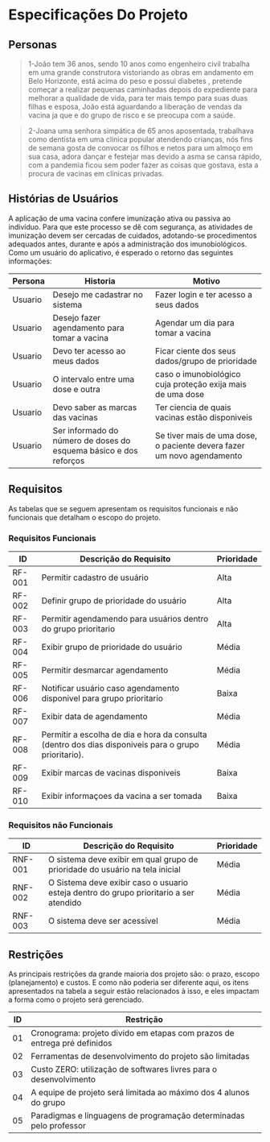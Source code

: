 # Especificações Do Projeto


## Personas

> 1-João tem 36 anos, sendo 10 anos como engenheiro civil trabalha em uma grande construtora vistoriando as obras em andamento em Belo Horizonte, está acima do peso e possui diabetes , pretende começar a realizar pequenas caminhadas depois do expediente para melhorar a qualidade de vida, para ter mais tempo para suas duas filhas e esposa, João está aguardando a liberação de vendas da vacina ja que e do grupo de risco e se preocupa com a saúde.

> 2-Joana uma senhora simpática de 65 anos aposentada, trabalhava como dentista em uma clínica popular atendendo crianças, nós fins de semana gosta de convocar os filhos e netos para um almoço em sua casa, adora dançar e festejar mas devido a asma se cansa rápido, com a pandemia ficou sem poder fazer as coisas que gostava, esta a procura de vacinas em clínicas privadas.


## Histórias de Usuários

 A aplicação de uma vacina confere imunização ativa ou passiva ao indivíduo. Para que este processo se dê com segurança, 
 as atividades de imunização devem ser cercadas de cuidados, adotando-se procedimentos adequados antes, durante e após a 
 administração dos imunobiológicos. Como um usuário do aplicativo, é esperado o retorno das seguintes informações:

|Persona    | Historia  | Motivo |
|------|-----------------------------------------|----|
| Usuario | Desejo me cadastrar no sistema | Fazer login e ter acesso a seus dados |
| Usuario | Desejo fazer agendamento para tomar a vacina | Agendar um dia para tomar a vacina |
| Usuario | Devo ter acesso ao meus dados| Ficar ciente dos seus dados/grupo de prioridade |
| Usuario | O intervalo entre uma dose e outra | caso o imunobiológico cuja proteção exija mais de uma dose |
| Usuario | Devo saber as marcas das vacinas | Ter ciencia de quais vacinas estão disponiveis |
| Usuario | Ser informado do número de doses do esquema básico e dos reforços | Se tiver mais de uma dose, o paciente devera fazer um novo agendamento |

## Requisitos

As tabelas que se seguem apresentam os requisitos funcionais e não funcionais que detalham o escopo do projeto.

### Requisitos Funcionais

|ID    | Descrição do Requisito  | Prioridade |
|------|-----------------------------------------|----|
| RF-001 | Permitir cadastro de usuário | Alta |
| RF-002 | Definir grupo de prioridade do usuário | Alta |
| RF-003 | Permitir agendamendo para usuários dentro do grupo prioritario | Alta |
| RF-004 | Exibir grupo de prioridade do usuário | Média |
| RF-005 | Permitir desmarcar agendamento | Média |
| RF-006 | Notificar usuário caso agendamento disponivel para grupo prioritario | Baixa | 
| RF-007 | Exibir data de agendamento | Média |
| RF-008 | Permitir a escolha de dia e hora da consulta (dentro dos dias disponiveis para o grupo prioritario). | Média |
| RF-009 | Exibir marcas de vacinas disponiveis | Baixa |
| RF-010 | Exibir informaçoes da vacina a ser tomada | Baixa |



### Requisitos não Funcionais

|ID     | Descrição do Requisito  |Prioridade |
|-------|-------------------------|----|
| RNF-001 | O sistema deve exibir em qual grupo de prioridade do usuário na tela inicial | Média |
| RNF-002 | O Sistema deve exibir caso o usuario esteja dentro do grupo prioritario a ser atendido | Média |
| RNF-003 | O sistema deve ser acessivel | Média |

## Restrições

As principais restrições da grande maioria dos projeto são: o prazo,  escopo (planejamento) e custos. E como não poderia ser diferente 
aqui, os itens apresentados na tabela a seguir estão relacionados à isso, e eles impactam a forma como o projeto será gerenciado.

|ID| Restrição                                                                 |
|--|---------------------------------------------------------------------------|
|01| Cronograma: projeto divido em etapas com prazos de entrega pré definidos  |
|02| Ferramentas de desenvolvimento do projeto são limitadas                   |
|03| Custo ZERO: utilização de softwares livres para o desenvolvimento         |
|04| A equipe de projeto será limitada ao máximo dos 4 alunos do grupo         |
|05| Paradigmas e linguagens de programação determinadas pelo professor        |

